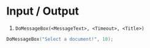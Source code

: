 # Input / Output

1. `DoMessageBox(<MessageText>, <Timeout>, <Title>)`
```cpp
DoMessageBox("Select a document!", 10);
```